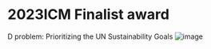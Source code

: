 # 2023ICM Finalist award
D problem: Prioritizing the UN Sustainability Goals
![image](https://github.com/TorresYangX/2023ICM/assets/90187353/f9b39de4-f471-41f5-8996-870b7dd9cb19)


